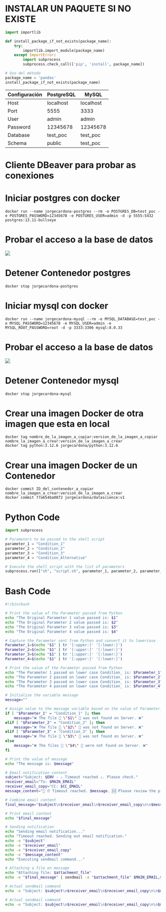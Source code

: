 # INSTALAR UN PAQUETE SI NO EXISTE
```python
import importlib

def install_package_if_not_exists(package_name):
    try:
        importlib.import_module(package_name)
    except ImportError:
        import subprocess
        subprocess.check_call(['pip', 'install', package_name])

# Uso del método
package_name = 'pandas'
install_package_if_not_exists(package_name)
```
| Configuración | PostgreSQL     | MySQL |
|---------------|-----------|------------------------------|
| Host          | localhost | localhost                    |
| Port          | 5555      | 3333                         |
| User          | admin     | admin                        |
| Password      | 12345678  | 12345678                     |
| Database      | test_poc  | test_poc                     |
| Schema        | public    | test_poc                     |

# Cliente DBeaver para probar as conexiones

# Iniciar postgres con docker
```
docker run --name jorgecardona-postgres --rm -e POSTGRES_DB=test_poc -e POSTGRES_PASSWORD=12345678 -e POSTGRES_USER=admin -d -p 5555:5432 postgres:13.11-bullseye
```

# Probar el acceso a la base de datos
<img src="Contenedores\Bases de datos\probar_conexion_postgresql.png">

# Detener Contenedor postgres
```
docker stop jorgecardona-postgres
```

# Iniciar mysql con docker
```
docker run --name jorgecardona-mysql --rm -e MYSQL_DATABASE=test_poc -e MYSQL_PASSWORD=12345678 -e MYSQL_USER=admin -e MYSQL_ROOT_PASSWORD=root -d -p 3333:3306 mysql:8.0.33
```
# Probar el acceso a la base de datos
<img src="Contenedores\Bases de datos\probar_conexion_mysql.png">

# Detener Contenedor mysql
```
docker stop jorgecardona-mysql
```

# Crear una imagen Docker de otra imagen que esta en local
```
docker tag nombre_de_la_imagen_a_copiar:version_de_la_imagen_a_copiar nombre_la_imagen_a_crear:version_de_la_imagen_a_crear
docker tag python:3.12.6 jorgecardona/python:3.12.6
```

# Crear una imagen Docker de un Contenedor
```
docker commit ID_del_contenedor_a_copiar nombre_la_imagen_a_crear:version_de_la_imagen_a_crear
docker commit 77a654ba0872 jorgecardona/datascience:v1
```

# Python Code
```python
import subprocess

# Parameters to be passed to the shell script
parameter_1 = "Condition_1"
parameter_2 = "Condition_2"
parameter_3 = "Condition_3"
parameter_4 = "Condition_Alternative"

# Execute the shell script with the list of parameters
subprocess.run(["sh", "script.sh", parameter_1, parameter_2, parameter_3, parameter_4], check=True)
```

# Bash Code
```bash
#!/bin/bash

# Print the value of the Parameter passed from Python
echo "The Original Parameter 1 value passed is: $1"
echo "The Original Parameter 2 value passed is: $2"
echo "The Original Parameter 3 value passed is: $3"
echo "The Original Parameter 4 value passed is: $4"

# Capture the Parameter sent from Python and convert it to lowercase
Parameter_1=$(echo "$1" | tr '[:upper:]' '[:lower:]')
Parameter_2=$(echo "$1" | tr '[:upper:]' '[:lower:]')
Parameter_3=$(echo "$1" | tr '[:upper:]' '[:lower:]')
Parameter_4=$(echo "$1" | tr '[:upper:]' '[:lower:]')

# Print the value of the Parameter passed from Python
echo "The Parameter 1 passed on lower case Condition_ is: $Parameter_1"
echo "The Parameter 2 passed on lower case Condition_ is: $Parameter_2"
echo "The Parameter 3 passed on lower case Condition_ is: $Parameter_3"
echo "The Parameter 4 passed on lower case Condition_ is: $Parameter_4"

# Initialize the variable message
message=""

# Assign value to the message variable based on the value of Parameter_1
if [ "$Parameter_1" = "Condition_1" ]; then
    message="❌ The file 📜 \"$1\" 📜 was not found on Server. ❌"
elif [ "$Parameter_2" = "Condition_2" ]; then
    message="❌ The file 📜 \"$2\" 📜 was not found on Server. ❌"
elif [ "$Parameter_3" = "Condition_3" ]; then
    message="❌ The file 📜 \"$3\" 📜 was not found on Server. ❌"
else
    message="❌ The files 📜 \"$4\" 📜 were not found on Server. ❌"
fi

# Print the value of message
echo "The message is: $message"

# Email notification content
subject="Subject: $ENV - ⚠️ Timeout reached ⚠️. Please check."
receiver_email="To: $MAIN_EMAIL"
receiver_email_copy="CC: $CC_EMAIL"
message_content="📢 ⏰ Timeout reached. $message. 🆘 Please review the processing steps 🆘 before rerunning the Airflow DAG 🔗‍💥 VALIDATION_PROCESS_SERVER 🛠️. ⏰ 🚑"

# Combine email content
final_message="$subject\n$receiver_email\n$receiver_email_copy\n\n$message_content"

# Print email content
echo "$final_message"

# Sending notification
echo "Sending email notification..."
echo "Timeout reached. Sending out email notification."
echo -e "$subject"
echo -e "$receiver_email"
echo -e "$receiver_email_copy"
echo -e "$message_content"
echo "Executing sendmail command..."

# Attaching a file on message
echo "Attaching file: $attachment_file"
echo -e "$final_message" | sendmail -a "$attachment_file" $MAIN_EMAIL,$CC_EMAIL

# Actual sendmail command
echo -e "Subject: $subject\n$receiver_email\n$receiver_email_copy\n\n$message_content" | sendmail $MAIN_EMAIL,$CC_EMAIL

# Actual sendmail command
echo -e "Subject: $subject\n$receiver_email\n$receiver_email_copy\n\n$message_content" | sendmail $MAIN_EMAIL,$CC_EMAIL
```
